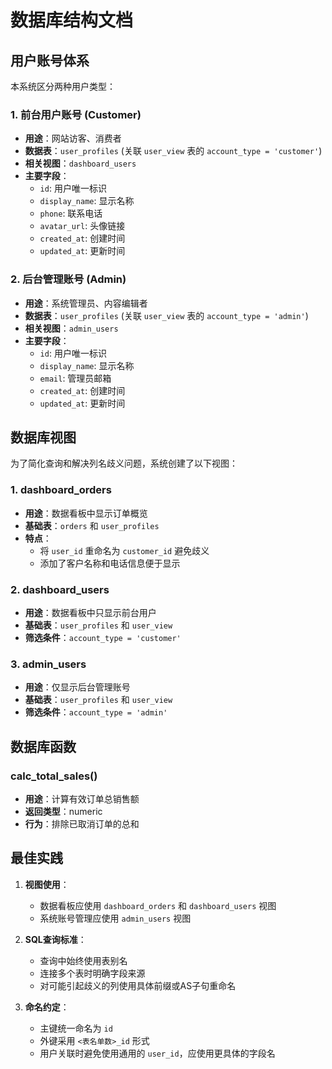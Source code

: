 # 数据库结构文档

## 用户账号体系

本系统区分两种用户类型：

### 1. 前台用户账号 (Customer)
- **用途**：网站访客、消费者
- **数据表**：`user_profiles` (关联 `user_view` 表的 `account_type = 'customer'`)
- **相关视图**：`dashboard_users`
- **主要字段**：
  - `id`: 用户唯一标识
  - `display_name`: 显示名称
  - `phone`: 联系电话
  - `avatar_url`: 头像链接
  - `created_at`: 创建时间
  - `updated_at`: 更新时间

### 2. 后台管理账号 (Admin)
- **用途**：系统管理员、内容编辑者
- **数据表**：`user_profiles` (关联 `user_view` 表的 `account_type = 'admin'`)
- **相关视图**：`admin_users`
- **主要字段**：
  - `id`: 用户唯一标识
  - `display_name`: 显示名称
  - `email`: 管理员邮箱
  - `created_at`: 创建时间
  - `updated_at`: 更新时间

## 数据库视图

为了简化查询和解决列名歧义问题，系统创建了以下视图：

### 1. dashboard_orders
- **用途**：数据看板中显示订单概览
- **基础表**：`orders` 和 `user_profiles`
- **特点**：
  - 将 `user_id` 重命名为 `customer_id` 避免歧义
  - 添加了客户名称和电话信息便于显示

### 2. dashboard_users
- **用途**：数据看板中只显示前台用户
- **基础表**：`user_profiles` 和 `user_view`
- **筛选条件**：`account_type = 'customer'`

### 3. admin_users
- **用途**：仅显示后台管理账号
- **基础表**：`user_profiles` 和 `user_view`
- **筛选条件**：`account_type = 'admin'`

## 数据库函数

### calc_total_sales()
- **用途**：计算有效订单总销售额
- **返回类型**：numeric
- **行为**：排除已取消订单的总和

## 最佳实践

1. **视图使用**：
   - 数据看板应使用 `dashboard_orders` 和 `dashboard_users` 视图
   - 系统账号管理应使用 `admin_users` 视图

2. **SQL查询标准**：
   - 查询中始终使用表别名
   - 连接多个表时明确字段来源
   - 对可能引起歧义的列使用具体前缀或AS子句重命名

3. **命名约定**：
   - 主键统一命名为 `id`
   - 外键采用 `<表名单数>_id` 形式
   - 用户关联时避免使用通用的 `user_id`，应使用更具体的字段名 